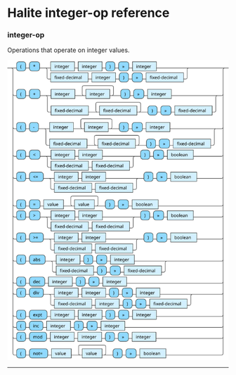 <!---
  This markdown file was generated. Do not edit.
  -->

# Halite integer-op reference

### <a name="integer-op"></a>integer-op

Operations that operate on integer values.

!["integer-op"](./halite-bnf-diagrams/integer-op.svg)

---
